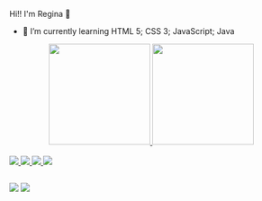 Hi!! I'm Regina 👋

- 🌱 I’m currently learning HTML 5; CSS 3; JavaScript; Java

<div align="center">
  <a href="https://github.com/ReginadeAssis">
  <img height="180em" src="https://github-readme-stats.vercel.app/api?username=ReginadeAssis&show_icons=true&theme=merko&include_all_commits=true&count_private=true"/>
  <img height="180em" src="https://github-readme-stats.vercel.app/api/top-langs/?username=ReginadeAssis&layout=compact&langs_count=7&theme=merko"/>
</div>
  
  <div style="display: inline_block"><br>
  <img src="https://img.icons8.com/ios/50/000000/javascript--v2.png"/>
  <img src="https://img.icons8.com/ios-filled/50/000000/html-5--v2.png"/>
  <img src="https://img.icons8.com/ios/50/000000/css3.png"/>
  <img src="https://img.icons8.com/ios-glyphs/50/java-coffee-cup-logo.png"/>

</div>
  
  ##
  
  <div>
  <div> 
  <a href=https://www.instagram.com/regnamaciel2/ target="_blank"><img src="https://img.shields.io/badge/-Instagram-%23E4405F?style=for-the-badge&logo=instagram&logoColor=white" target="_blank"></a>
  <a href = "mailto:regnamaciel3@gmail.com"><img src="https://img.shields.io/badge/-Gmail-%23333?style=for-the-badge&logo=gmail&logoColor=white" target="_blank"></a>
  
